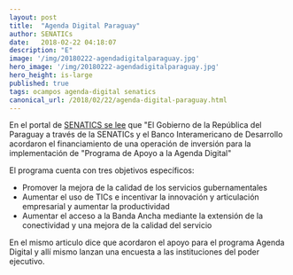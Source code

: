 ```yaml
---
layout: post
title:  "Agenda Digital Paraguay"
author: SENATICs
date:   2018-02-22 04:18:07
description: "E"
image: '/img/20180222-agendadigitalparaguay.jpg'
hero_image: '/img/20180222-agendadigitalparaguay.jpg'
hero_height: is-large
published: true
tags: ocampos agenda-digital senatics 
canonical_url: /2018/02/22/agenda-digital-paraguay.html
---
```


En el portal de [SENATICS se lee](https://www.senatics.gov.py/noticias/agenda-digital-paraguay) que "El Gobierno de la República del Paraguay a través de la SENATICs y el Banco Interamericano de Desarrollo acordaron el financiamiento de una operación de inversión para la implementación de "Programa de Apoyo a la Agenda Digital"

El programa cuenta con tres objetivos específicos:

* Promover la mejora de la calidad de los servicios gubernamentales
* Aumentar el uso de TICs e incentivar la innovación y articulación empresarial y aumentar la productividad
* Aumentar el acceso a la Banda Ancha mediante la extensión de la conectividad y una mejora de la calidad del servicio

En el mismo articulo dice que acordaron el apoyo para el programa Agenda Digital y allí mismo lanzan una encuesta a las instituciones del poder ejecutivo.